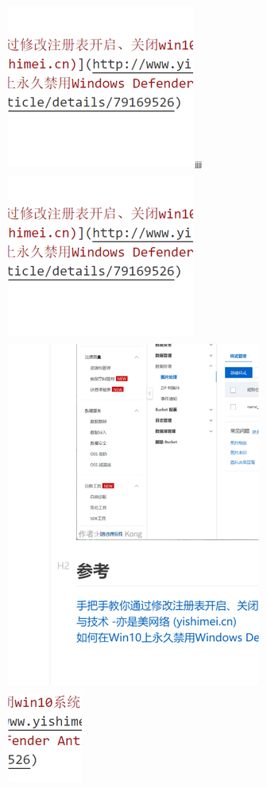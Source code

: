 ![testimg](img/你好.png)
jjjj

![testimg](img/1686209662200.png)

![1686209523740.png](img1/1686209523740.png)

![1686209540026.png](img1/1686209540026.png)


